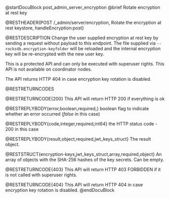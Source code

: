 
@startDocuBlock post_admin_server_encryption
@brief Rotate encryption at rest key

@RESTHEADER{POST /_admin/server/encryption, Rotate the encryption at rest keystore, handleEncryption:post}

@RESTDESCRIPTION
Change the user supplied encryption at rest key by sending a request without
payload to this endpoint. The file supplied via `--rocksdb.encryption-keyfolder`
will be reloaded and the internal encryption key will be re-encrypted with the
new user key.

This is a protected API and can only be executed with superuser rights.
This API is not available on coordinator nodes.

The API returns HTTP 404 in case encryption key rotation is disabled.

@RESTRETURNCODES

@RESTRETURNCODE{200}
This API will return HTTP 200 if everything is ok

@RESTREPLYBODY{error,boolean,required,}
boolean flag to indicate whether an error occurred (*false* in this case)

@RESTREPLYBODY{code,integer,required,int64}
the HTTP status code - 200 in this case

@RESTREPLYBODY{result,object,required,jwt_keys_struct}
The result object.

@RESTSTRUCT{encryption-keys,jwt_keys_struct,array,required,object}
An array of objects with the SHA-256 hashes of the key secrets.
Can be empty.

@RESTRETURNCODE{403}
This API will return HTTP 403 FORBIDDEN if it is not called with
superuser rights.

@RESTRETURNCODE{404}
This API will return HTTP 404 in case encryption key rotation is disabled.
@endDocuBlock
